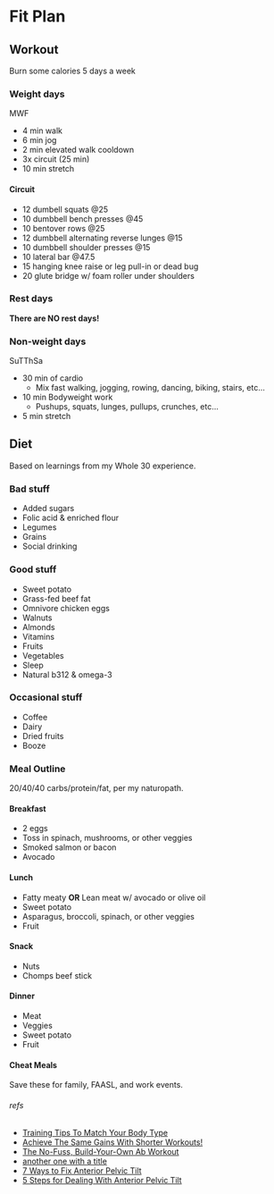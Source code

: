 # Fit Plan

## Workout
Burn some calories 5 days a week

### Weight days
MWF
- 4 min walk
- 6 min jog
- 2 min elevated walk cooldown
- 3x circuit (25 min)
- 10 min stretch
#### Circuit
- 12 dumbell squats @25
- 10 dumbbell bench presses @45
- 10 bentover rows @25
- 12 dumbbell alternating reverse lunges @15
- 10 dumbbell shoulder presses @15
- 10 lateral bar @47.5
- 15 hanging knee raise or leg pull-in or dead bug
- 20 glute bridge w/ foam roller under shoulders

### Rest days
**There are NO rest days!**

### Non-weight days
SuTThSa
- 30 min of cardio
    + Mix fast walking, jogging, rowing, dancing, biking, stairs, etc...
- 10 min Bodyweight work
    + Pushups, squats, lunges, pullups, crunches, etc...
- 5 min stretch

## Diet
Based on learnings from my Whole 30 experience.

### Bad stuff
- Added sugars
- Folic acid & enriched flour
- Legumes
- Grains
- Social drinking

### Good stuff
- Sweet potato
- Grass-fed beef fat
- Omnivore chicken eggs
- Walnuts
- Almonds
- Vitamins
- Fruits
- Vegetables
- Sleep
- Natural b312 & omega-3

### Occasional stuff
- Coffee
- Dairy
- Dried fruits
- Booze

### Meal Outline
20/40/40 carbs/protein/fat, per my naturopath.
#### Breakfast
- 2 eggs
- Toss in spinach, mushrooms, or other veggies
- Smoked salmon or bacon
- Avocado
#### Lunch
- Fatty meaty **OR** Lean meat w/ avocado or olive oil
- Sweet potato
- Asparagus, broccoli, spinach, or other veggies
- Fruit
#### Snack
- Nuts
- Chomps beef stick
#### Dinner
- Meat
- Veggies
- Sweet potato
- Fruit
#### Cheat Meals
Save these for family, FAASL, and work events.



###### refs
- [Training Tips To Match Your Body Type](https://www.bodybuilding.com/content/training-tips-to-match-your-body-type.html?mcid=EM_PE_072817-3DayKagedMuscleSale_bodybldg.94304&rmid=EM_072817_KagedMuscleWeekendSale&rrid=1321836&CIMID=4959885&utm_source=&utm_medium=email&utm_campaign=bodybldg.94304 "Training Tips To Match Your Body Type")
- [Achieve The Same Gains With Shorter Workouts!](https://www.bodybuilding.com/content/achieve-the-same-gains-with-shorter-workouts.html?mcid=EM_PE_073117-SuppAwardsSale-MainList_bodybldg.94390&rmid=EM_073117_2017SuppAwardsSale&rrid=1321836&CIMID=4959885&utm_source=&utm_medium=email&utm_campaign=bodybldg.94390 "Achieve The Same Gains With Shorter Workouts!")
- [The No-Fuss, Build-Your-Own Ab Workout](https://www.bodybuilding.com/content/the-no-fuss-build-your-own-ab-workout.html?mcid=EM_NL_072317-SUNDAY-NL_bodybldg.93830&rmid=EM_072317_SUNDAY_NL&rrid=1321836&CIMID=4959885&utm_source=&utm_medium=email&utm_campaign=bodybldg.93830 "The No-Fuss, Build-Your-Own Ab Workout")
- [another one with a title](http://lmgtfy.com/ "Hello, world")
- [7 Ways to Fix Anterior Pelvic Tilt](https://www.t-nation.com/training/7-ways-to-fix-anterior-pelvic-tilt, "7 Ways to Fix Anterior Pelvic Tilt")
- [5 Steps for Dealing With Anterior Pelvic Tilt](https://www.theptdc.com/2014/06/5-steps-dealing-anterior-pelvic-tilt/, "5 Steps for Dealing With Anterior Pelvic Tilt")

